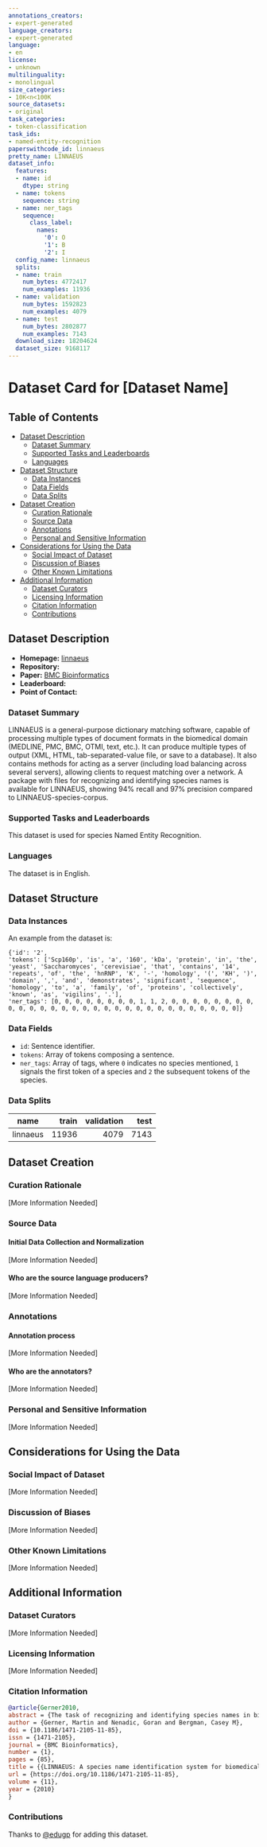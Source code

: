 ```yaml
---
annotations_creators:
- expert-generated
language_creators:
- expert-generated
language:
- en
license:
- unknown
multilinguality:
- monolingual
size_categories:
- 10K<n<100K
source_datasets:
- original
task_categories:
- token-classification
task_ids:
- named-entity-recognition
paperswithcode_id: linnaeus
pretty_name: LINNAEUS
dataset_info:
  features:
  - name: id
    dtype: string
  - name: tokens
    sequence: string
  - name: ner_tags
    sequence:
      class_label:
        names:
          '0': O
          '1': B
          '2': I
  config_name: linnaeus
  splits:
  - name: train
    num_bytes: 4772417
    num_examples: 11936
  - name: validation
    num_bytes: 1592823
    num_examples: 4079
  - name: test
    num_bytes: 2802877
    num_examples: 7143
  download_size: 18204624
  dataset_size: 9168117
---
```


# Dataset Card for [Dataset Name]

## Table of Contents
- [Dataset Description](#dataset-description)
  - [Dataset Summary](#dataset-summary)
  - [Supported Tasks and Leaderboards](#supported-tasks-and-leaderboards)
  - [Languages](#languages)
- [Dataset Structure](#dataset-structure)
  - [Data Instances](#data-instances)
  - [Data Fields](#data-fields)
  - [Data Splits](#data-splits)
- [Dataset Creation](#dataset-creation)
  - [Curation Rationale](#curation-rationale)
  - [Source Data](#source-data)
  - [Annotations](#annotations)
  - [Personal and Sensitive Information](#personal-and-sensitive-information)
- [Considerations for Using the Data](#considerations-for-using-the-data)
  - [Social Impact of Dataset](#social-impact-of-dataset)
  - [Discussion of Biases](#discussion-of-biases)
  - [Other Known Limitations](#other-known-limitations)
- [Additional Information](#additional-information)
  - [Dataset Curators](#dataset-curators)
  - [Licensing Information](#licensing-information)
  - [Citation Information](#citation-information)
  - [Contributions](#contributions)

## Dataset Description

- **Homepage:** [linnaeus](http://linnaeus.sourceforge.net/)
- **Repository:**
- **Paper:** [BMC Bioinformatics](https://bmcbioinformatics.biomedcentral.com/articles/10.1186/1471-2105-11-85)
- **Leaderboard:**
- **Point of Contact:**

### Dataset Summary

LINNAEUS is a general-purpose dictionary matching software, capable of processing multiple types of document formats in the biomedical domain (MEDLINE, PMC, BMC, OTMI, text, etc.). It can produce multiple types of output (XML, HTML, tab-separated-value file, or save to a database). It also contains methods for acting as a server (including load balancing across several servers), allowing clients to request matching over a network. A package with files for recognizing and identifying species names is available for LINNAEUS, showing 94% recall and 97% precision compared to LINNAEUS-species-corpus.

### Supported Tasks and Leaderboards

This dataset is used for species Named Entity Recognition.

### Languages

The dataset is in English.

## Dataset Structure

### Data Instances

An example from the dataset is:

```
{'id': '2',
'tokens': ['Scp160p', 'is', 'a', '160', 'kDa', 'protein', 'in', 'the', 'yeast', 'Saccharomyces', 'cerevisiae', 'that', 'contains', '14', 'repeats', 'of', 'the', 'hnRNP', 'K', '-', 'homology', '(', 'KH', ')', 'domain', ',', 'and', 'demonstrates', 'significant', 'sequence', 'homology', 'to', 'a', 'family', 'of', 'proteins', 'collectively', 'known', 'as', 'vigilins', '.'],
'ner_tags': [0, 0, 0, 0, 0, 0, 0, 0, 1, 1, 2, 0, 0, 0, 0, 0, 0, 0, 0, 0, 0, 0, 0, 0, 0, 0, 0, 0, 0, 0, 0, 0, 0, 0, 0, 0, 0, 0, 0, 0, 0]}
```

### Data Fields

- `id`: Sentence identifier.  
- `tokens`: Array of tokens composing a sentence.  
- `ner_tags`: Array of tags, where `0` indicates no species mentioned, `1` signals the first token of a species and `2` the subsequent tokens of the species.  

### Data Splits


|   name   |train|validation|test|
|----------|----:|---------:|---:|
| linnaeus |11936|      4079|7143|

## Dataset Creation

### Curation Rationale

[More Information Needed]

### Source Data

#### Initial Data Collection and Normalization

[More Information Needed]

#### Who are the source language producers?

[More Information Needed]

### Annotations

#### Annotation process

[More Information Needed]

#### Who are the annotators?

[More Information Needed]

### Personal and Sensitive Information

[More Information Needed]

## Considerations for Using the Data

### Social Impact of Dataset

[More Information Needed]

### Discussion of Biases

[More Information Needed]

### Other Known Limitations

[More Information Needed]

## Additional Information

### Dataset Curators

[More Information Needed]

### Licensing Information

[More Information Needed]

### Citation Information

```bibtex
@article{Gerner2010,
abstract = {The task of recognizing and identifying species names in biomedical literature has recently been regarded as critical for a number of applications in text and data mining, including gene name recognition, species-specific document retrieval, and semantic enrichment of biomedical articles.},
author = {Gerner, Martin and Nenadic, Goran and Bergman, Casey M},
doi = {10.1186/1471-2105-11-85},
issn = {1471-2105},
journal = {BMC Bioinformatics},
number = {1},
pages = {85},
title = {{LINNAEUS: A species name identification system for biomedical literature}},
url = {https://doi.org/10.1186/1471-2105-11-85},
volume = {11},
year = {2010}
}
```

### Contributions

Thanks to [@edugp](https://github.com/edugp) for adding this dataset.